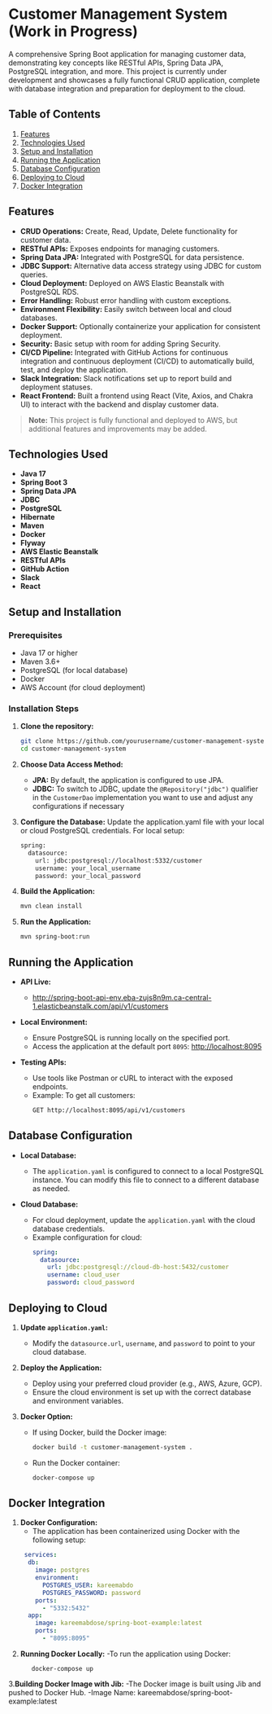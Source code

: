 # Customer Management System (Work in Progress)

A comprehensive Spring Boot application for managing customer data, demonstrating key concepts like RESTful APIs, Spring Data JPA, PostgreSQL integration, and more. This project is currently under development and showcases a fully functional CRUD application, complete with database integration and preparation for deployment to the cloud.

## Table of Contents
1. [Features](#features)
2. [Technologies Used](#technologies-used)
3. [Setup and Installation](#setup-and-installation)
4. [Running the Application](#running-the-application)
5. [Database Configuration](#database-configuration)
6. [Deploying to Cloud](#deploying-to-cloud)
7. [Docker Integration](#docker-integration)

## Features

- **CRUD Operations:** Create, Read, Update, Delete functionality for customer data.
- **RESTful APIs:** Exposes endpoints for managing customers.
- **Spring Data JPA:** Integrated with PostgreSQL for data persistence.
- **JDBC Support:** Alternative data access strategy using JDBC for custom queries.
- **Cloud Deployment:** Deployed on AWS Elastic Beanstalk with PostgreSQL RDS.
- **Error Handling:** Robust error handling with custom exceptions.
- **Environment Flexibility:** Easily switch between local and cloud databases.
- **Docker Support:** Optionally containerize your application for consistent deployment.
- **Security:** Basic setup with room for adding Spring Security.
- **CI/CD Pipeline:** Integrated with GitHub Actions for continuous integration and continuous deployment (CI/CD) to automatically build, test, and deploy the application.
- **Slack Integration:** Slack notifications set up to report build and deployment statuses.
- **React Frontend:** Built a frontend using React (Vite, Axios, and Chakra UI) to interact with the backend and display customer data.

> **Note:** This project is fully functional and deployed to AWS, but additional features and improvements may be added.

## Technologies Used

- **Java 17**
- **Spring Boot 3**
- **Spring Data JPA**
- **JDBC**
- **PostgreSQL**
- **Hibernate**
- **Maven**
- **Docker**
- **Flyway**
- **AWS Elastic Beanstalk**
- **RESTful APIs**
- **GitHub Action**
- **Slack**
- **React**

## Setup and Installation

### Prerequisites

- Java 17 or higher
- Maven 3.6+
- PostgreSQL (for local database)
- Docker
- AWS Account (for cloud deployment)

### Installation Steps

1. **Clone the repository:**
   ```bash
   git clone https://github.com/yourusername/customer-management-system.git
   cd customer-management-system
2. **Choose Data Access Method:**
   - **JPA:** By default, the application is configured to use JPA.
   - **JDBC:** To switch to JDBC, update the `@Repository("jdbc")` qualifier in the `CustomerDao` implementation you want to use and adjust any configurations if necessary

3. **Configure the Database:**
  Update the application.yaml file with your local or cloud PostgreSQL credentials.
  For local setup:
   ```bash
   spring:
     datasource:
       url: jdbc:postgresql://localhost:5332/customer
       username: your_local_username
       password: your_local_password
4. **Build the Application:**
   ```bash
   mvn clean install
5. **Run the Application:**
   ```bash
   mvn spring-boot:run

## Running the Application

- **API Live:**
  - http://spring-boot-api-env.eba-zujs8n9m.ca-central-1.elasticbeanstalk.com/api/v1/customers

- **Local Environment:**
  - Ensure PostgreSQL is running locally on the specified port.
  - Access the application at the default port `8095`: [http://localhost:8095](http://localhost:8095)

- **Testing APIs:**
  - Use tools like Postman or cURL to interact with the exposed endpoints.
  - Example: To get all customers:
    ```bash
    GET http://localhost:8095/api/v1/customers
    ```
## Database Configuration

- **Local Database:**
  - The `application.yaml` is configured to connect to a local PostgreSQL instance. You can modify this file to connect to a different database as needed.

- **Cloud Database:**
  - For cloud deployment, update the `application.yaml` with the cloud database credentials.
  - Example configuration for cloud:
    ```yaml
    spring:
      datasource:
        url: jdbc:postgresql://cloud-db-host:5432/customer
        username: cloud_user
        password: cloud_password
    ```
## Deploying to Cloud

1. **Update `application.yaml`:**
   - Modify the `datasource.url`, `username`, and `password` to point to your cloud database.

2. **Deploy the Application:**
   - Deploy using your preferred cloud provider (e.g., AWS, Azure, GCP).
   - Ensure the cloud environment is set up with the correct database and environment variables.

3. **Docker Option:**
   - If using Docker, build the Docker image:
     ```bash
     docker build -t customer-management-system .
     ```
   - Run the Docker container:
     ```bash
     docker-compose up
     ```
## Docker Integration

1. **Docker Configuration:**
   - The application has been containerized using Docker with the following setup:
   ```yaml
    services:
     db:
       image: postgres
       environment:
         POSTGRES_USER: kareemabdo
         POSTGRES_PASSWORD: password
       ports:
         - "5332:5432"
     app:
       image: kareemabdose/spring-boot-example:latest
       ports:
         - "8095:8095"
    ```
2. **Running Docker Locally:**
   -To run the application using Docker:
   ```
      docker-compose up
   ```
3.**Building Docker Image with Jib:**
   -The Docker image is built using Jib and pushed to Docker Hub.
   -Image Name: kareemabdose/spring-boot-example:latest
